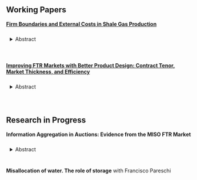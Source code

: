 <!-- ---
title: Research in progress
--- -->


&nbsp;

## Working Papers

[__Firm Boundaries and External Costs in Shale Gas Production__](papers/wastewater.pdf)


<details>
<summary style="padding: 10px; border-radius: 5px; cursor: pointer;">Abstract</summary>

> Wastewater reuse in the shale gas industry reduces firms' private costs and mitigates many of the local environmental harms associated with fracking. Most reuse occurs within the firm boundary, but rival operators often exchange (or “share”) wastewater prior to reuse. I analyze how firms choose between internal reuse and sharing in Pennsylvania. To do so, I build a market-level model of wastewater management in which the extent of the sharing market is determined endogenously by firms' make-vs-buy decisions. Estimating the model, I find that transaction costs associated with sharing are large — approximately $6 per barrel on average — but heterogeneous. Variation in the estimates reveals several channels for potential policy interventions to improve sharing markets. However, increased sharing may be undesirable: because firms' operations are clustered geographically, internal reuse typically reduces transportation-related external costs. Pigouvian interventions that simultaneously address sharing market imperfections and environmental externalities can worsen local environmental harms.


</details>


&nbsp;

[__Improving FTR Markets with Better Product Design: Contract Tenor, Market Thickness, and Efficiency__](papers/ftr.pdf)

<details>
<summary style="padding: 10px; border-radius: 5px; cursor: pointer;">Abstract</summary>

> Financial transmission rights (FTRs) are an important class of contracts for managing congestion in decentralized energy markets. This paper explores how market operators' contract design choices affect the efficiency of FTR allocation. With shorter contract tenors, generators and electricity customers (“load”) can obtain better hedging portfolios for anticipated congestion risk. However, speculator participation in FTR auctions responds endogenously to contract design. Speculators can extract greater rents when markets are thinner, leading to welfare losses for load firms (who are residual claimants on auction revenues). In order to understand the significance of this tradeoff I build and estimate a stylized empirical model of the FTR allocation mechanism used by Midcontinent ISO (MISO), a large decentralized energy market. Relative to a counterfactual with longer contracts, MISO's current contract design reduces load firm welfare losses from congestion risk by \\$2.4M per year, or about 1% of total welfare at firms' estimated risk preferences. However, overall load firm welfare falls by \\$40-60M due to reduced auction proceeds, highlighting the value of careful contract design.

</details>

&nbsp;

## Research in Progress

__Information Aggregation in Auctions: Evidence from the MISO FTR Market__

<details>
<summary style="padding: 10px; border-radius: 5px; cursor: pointer;">Abstract</summary>

> Financial transmission rights (FTR) markets are characterized by a complex strategic environment. Nevertheless, market prices are often a reliable predictor of future congestion prices. I explore whether the informational efficiency of FTR auctions is likely to carry over to an environment with more volatile congestion patterns (for example, due to greater renewable generation). In order to do so, I estimate an empirical model of Bayes-Cournot competition that microfounds information aggregation in FTR auctions. This approach enables me to account for essential features of FTR markets that are difficult to incorporate into standard empirical models of multiunit auctions, such as endogenous participation, cross-auction strategic linkages, and cross-auction information spillovers.

</details>
&nbsp;

__Misallocation of water. The role of storage__ with Francisco Pareschi